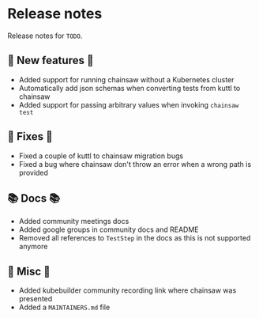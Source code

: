 # Release notes

Release notes for `TODO`.

<!--
## ‼️ Breaking changes ‼️

## ✨ UI changes ✨

## ⭐ Examples ⭐

## ⛵ Tutorials ⛵
-->

## 💫 New features 💫

- Added support for running chainsaw without a Kubernetes cluster
- Automatically add json schemas when converting tests from kuttl to chainsaw
- Added support for passing arbitrary values when invoking `chainsaw test`

## 🔧 Fixes 🔧

- Fixed a couple of kuttl to chainsaw migration bugs
- Fixed a bug where chainsaw don't throw an error when a wrong path is provided

## 📚 Docs 📚

- Added community meetings docs
- Added google groups in community docs and README
- Removed all references to `TestStep` in the docs as this is not supported anymore

## 🎸 Misc 🎸

- Added kubebuilder community recording link where chainsaw was presented
- Added a `MAINTAINERS.md` file
